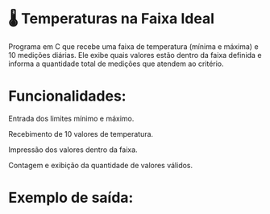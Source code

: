 # 🌡️ Temperaturas na Faixa Ideal

Programa em C que recebe uma faixa de temperatura (mínima e máxima) e 10 medições diárias. Ele exibe quais valores estão dentro da faixa definida e informa a quantidade total de medições que atendem ao critério.

# Funcionalidades:
Entrada dos limites mínimo e máximo.

Recebimento de 10 valores de temperatura.

Impressão dos valores dentro da faixa.

Contagem e exibição da quantidade de valores válidos.

# Exemplo de saída:

